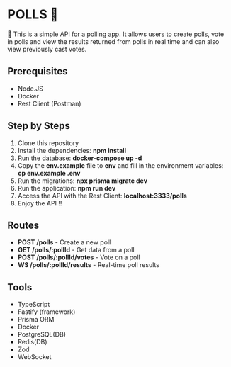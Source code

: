 # POLLS 🎢
🎢 This is a simple API for a polling app. It allows users to create polls, vote in polls and view the results returned from polls in real time and can also view previously cast votes. 

## Prerequisites

* Node.JS
* Docker
* Rest Client (Postman)

## Step by Steps

1. Clone this repository
2. Install the dependencies:
   **npm install**
3. Run the database:
   **docker-compose up -d**
4. Copy the **env.example** file to **env** and fill in the environment variables:
   **cp env.example .env**
5. Run the migrations:
   **npx prisma migrate dev**
6. Run the application:
   **npm run dev**
7. Access the API with the Rest Client:
    **localhost:3333/polls**
9. Enjoy the API !!

## Routes

* **POST /polls** - Create a new poll
* **GET /polls/:pollId** - Get data from a poll
* **POST /polls/:pollId/votes** - Vote on a poll
* **WS /polls/:pollId/results** - Real-time poll results

## Tools

- TypeScript
- Fastify (framework)
- Prisma ORM
- Docker
- PostgreSQL(DB)
- Redis(DB)
- Zod
- WebSocket
